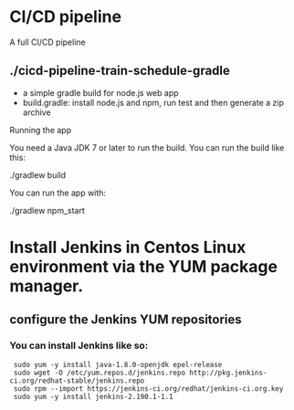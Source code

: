 # CI/CD pipeline
 A full CI/CD pipeline

## ./cicd-pipeline-train-schedule-gradle
- a simple gradle build for node.js web app
- build.gradle: install node.js and npm, run test and then generate a zip archive 

Running the app

You need a Java JDK 7 or later to run the build. You can run the build like this:
  
  ./gradlew build

You can run the app with:
  
  ./gradlew npm_start
  
  
 # Install Jenkins in Centos Linux environment via the YUM package manager. 
 ## configure the Jenkins YUM repositories 
 ### You can install Jenkins like so:
     sudo yum -y install java-1.8.0-openjdk epel-release
     sudo wget -O /etc/yum.repos.d/jenkins.repo http://pkg.jenkins-ci.org/redhat-stable/jenkins.repo
     sudo rpm --import https://jenkins-ci.org/redhat/jenkins-ci.org.key
     sudo yum -y install jenkins-2.190.1-1.1
